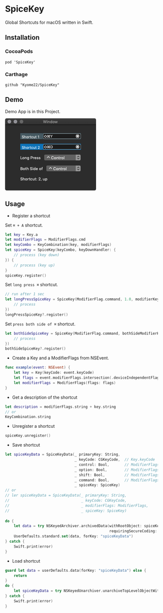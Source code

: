 # SpiceKey
Global Shortcuts for macOS written in Swift.

## Installation

### CocoaPods
```
pod 'SpiceKey'
```

### Carthage
```
github "Kyome22/SpiceKey"
```

## Demo
Demo App is in this Project.

![image](https://github.com/Kyome22/SpiceKey/blob/master/images/DemoApp.png)


## Usage

- Register a shortcut

Set `⌘ + A` shortcut.

```swift
let key = Key.a
let modifierFlags = ModifierFlags.cmd
let keyCombo = KeyCombination(key, modifierFlags)
let spiceKey = SpiceKey(keyCombo, keyDownHandler: {
    // process (key down)
}) {
    // process (key up)
}
spiceKey.register()
```

Set `long press ⌘` shortcut.

```swift
// run after 1 sec
let longPressSpiceKey = SpiceKey(ModifierFlag.command, 1.0, modifierKeyLongPressHandler: {
    // process
})
longPressSpiceKey?.register()
```

Set `press both side of ⌘` shortcut.

```swift
let bothSideSpiceKey = SpiceKey(ModifierFlag.command, bothSideModifierKeysPressHandler: {
    // process
})
bothSideSpiceKey?.register()
```

- Create a Key and a ModifierFlags from NSEvent.

```swift
func example(event: NSEvent) {
    let key = Key(keyCode: event.keyCode)
    let flags = event.modifierFlags.intersection(.deviceIndependentFlagsMask)
    let modifierFlags = ModifierFlags(flags: flags)
}
```

- Get a description of the shortcut

```swift
let description = modifierFlags.string + key.string
// or
KeyCombination.string
```

- Unregister a shortcut

```swift
spiceKey.unregister()
```

- Save shortcut

```swift
let spiceKeyData = SpiceKeyData(_ primaryKey: String,
                                _ keyCode: CGKeyCode,  // Key.keyCode
                                _ control: Bool,       // ModifierFlags.containsControl
                                _ option: Bool,        // ModifierFlags.containsOption
                                _ shift: Bool,         // ModifierFlags.containsShift
                                _ command: Bool,       // ModifierFlags.containsCommand
                                _ spiceKey: SpiceKey)
// or
// ler spiceKeyData = SpiceKeyData(_ primaryKey: String,
//                                 _ keyCode: CGKeyCode,
//                                 _ modifierFlags: ModifierFlags,
//                                 _ spiceKey: SpiceKey)

do {
    let data = try NSKeyedArchiver.archivedData(withRootObject: spiceKeyData, 
                                                requiringSecureCoding: false)
    UserDefaults.standard.set(data, forKey: "spiceKeyData")
} catch {
    Swift.print(error)
}
```

- Load shortcut

```swift
guard let data = userDefaults.data(forKey: "spiceKeyData") else {
    return
}
do {
    let spiceKeyData = try NSKeyedUnarchiver.unarchiveTopLevelObjectWithData(data) as! SpiceKeyData
} catch {
    Swift.print(error)
}
```